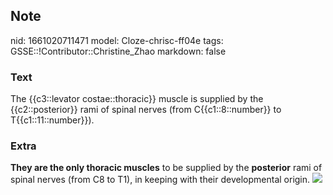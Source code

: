 ## Note
nid: 1661020711471
model: Cloze-chrisc-ff04e
tags: GSSE::!Contributor::Christine_Zhao
markdown: false

### Text
<div>
  <div>
    <div>
      The {{c3::levator costae::thoracic}} muscle is supplied by
      the {{c2::posterior}} rami of spinal nerves (from
      C{{c1::8::number}} to T{{c1::11::number}}).
    </div>
  </div>
</div>

### Extra
<b>They are the only thoracic muscles</b> to be supplied by the
<b>posterior</b> rami of spinal nerves (from C8 to T1), in keeping
with their developmental origin. <img src= 
"paste-478ad48ddac2e432c111fe172fa1fe1a3829e00a.jpg">
